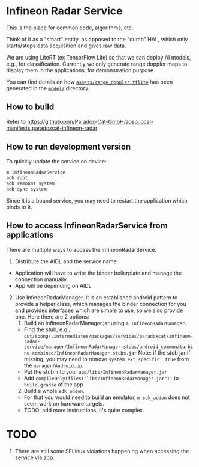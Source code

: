 # Infineon Radar Service

This is the place for common code, algorithms, etc.

Think of it as a "smart" entity, as opposed to the "dumb" HAL, which only starts/stops data acquisition and gives raw data.

We are using LiteRT (ex TensorFlow Lite) so that we can deploy AI models, e.g., for classification.
Currently we only generate range doppler maps to display them in the applications, for demonstration purpose.

You can find details on how [`assets/range_doppler.tflite`](./assets/range_doppler.tflite) has been generated in the [`model/`](./model) directory.

## How to build

Refer to https://github.com/Paradox-Cat-GmbH/aosp.local-manifests.paradoxcat-infineon-radar

## How to run development version

To quickly update the service on device:

```bash
m InfineonRadarService
adb root
adb remount system
adb sync system
```

Since it is a bound service, you may need to restart the application which binds to it.

## How to access InfineonRadarService from applications

There are multiple ways to access the InfineonRadarService.

1. Distribute the AIDL and the service name.
  - Application will have to write the binder boilerplate and manage the connection manually.
  - App will be depending on AIDL
2. Use InfineonRadarManager.
   It is an established android pattern to provide a helper class, which manages the binder connection for you and provides interfaces which are simple to use, so we also provide one.
   Here there are 2 options:
   1. Build an InfineonRadarManager.jar using `m InfineonRadarManager`. 
     - Find the stub, e.g.,
       `out/soong/.intermediates/packages/services/paradoxcat/infineon-radar-service/manager/InfineonRadarManager.stubs/android_common/turbine-combined/InfineonRadarManager.stubs.jar`
       Note: if the stub jar if missing, you may need to remove `system_ext_specific: true` from the `manager/Android.bp`.
     - Put the stub into your `app/libs/InfineonRadarManager.jar`
     - Add `compileOnly(files("libs/InfineonRadarManager.jar"))` to `build.gradle` of the app
   2. Build a whole `sdk_addon`.
     - For that you would need to build an emulator, `m sdk_addon` does not seem work on hardware targets.
     - TODO: add more instructions, it's quite complex.

# TODO

1. There are still some SELinux violations happening when accessing the service via app.
